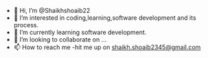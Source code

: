 - 👋 Hi, I’m @Shaikhshoaib22
- 👀 I’m interested in coding,learning,software development and its process.
- 🌱 I’m currently learning software development.
- 💞️ I’m looking to collaborate on ...
- 📫 How to reach me -hit me up on shaikh.shoaib2345@gmail.com

<!---
Shaikhshoaib22/Shaikhshoaib22 is a ✨ special ✨ repository because its `README.md` (this file) appears on your GitHub profile.
You can click the Preview link to take a look at your changes.
--->
